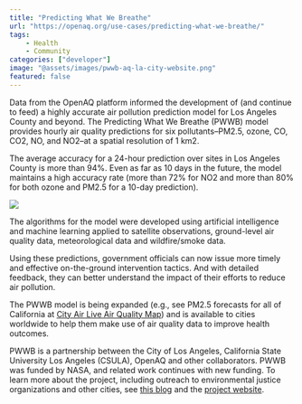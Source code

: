 ```yaml
---
title: "Predicting What We Breathe"
url: "https://openaq.org/use-cases/predicting-what-we-breathe/"
tags: 
    - Health 
    - Community
categories: ["developer"]
image: "@assets/images/pwwb-aq-la-city-website.png"
featured: false
---
```


Data from the OpenAQ platform informed the development of (and continue to feed) a highly accurate air pollution prediction model for Los Angeles County and beyond. The Predicting What We Breathe (PWWB) model provides hourly air quality predictions for six pollutants–PM2.5, ozone, CO, CO2, NO, and NO2–at a spatial resolution of 1 km2.

The average accuracy for a 24-hour prediction over sites in Los Angeles County is more than 94%. Even as far as 10 days in the future, the model maintains a high accuracy rate (more than 72% for NO2 and more than 80% for both ozone and PM2.5 for a 10-day prediction).

![](@assets/images/pwwb-aq-la-city-website.png)

The algorithms for the model were developed using artificial intelligence and machine learning applied to satellite observations, ground-level air quality data, meteorological data and wildfire/smoke data.

Using these predictions, government officials can now issue more timely and effective on-the-ground intervention tactics. And with detailed feedback, they can better understand the impact of their efforts to reduce air pollution.

The PWWB model is being expanded (e.g., see PM2.5 forecasts for all of California at [City Air Live Air Quality Map](https://www.ai-aq.com/MapForecastCA)) and is available to cities worldwide to help them make use of air quality data to improve health outcomes.

PWWB is a partnership between the City of Los Angeles, California State University Los Angeles (CSULA), OpenAQ and other collaborators. PWWB was funded by NASA, and related work continues with new funding. To learn more about the project, including outreach to environmental justice organizations and other cities, see [this blog](https://openaq.medium.com/predicting-what-we-breathe-fc929cf7f2fa) and the [project website](https://airquality.lacity.org/).

